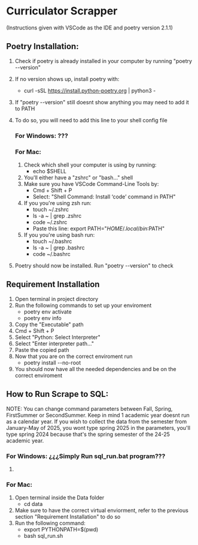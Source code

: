 # Curriculator Scrapper

(Instructions given with VSCode as the IDE and poetry version 2.1.1)

## Poetry Installation:

1. Check if poetry is already installed in your computer by running
"poetry --version"
2. If no version shows up, install poetry with:
    - curl -sSL https://install.python-poetry.org | python3 -
3. If "poetry --version" still doesnt show anything you may need
to add it to PATH
4. To do so, you will need to add this line to your shell config file
    ### For Windows: ???

    ### For Mac:
    1. Check which shell your computer is using by running:
        - echo $SHELL
    2. You'll either have a "zshrc" or "bash..." shell
    3. Make sure you have VSCode Command-Line Tools by:
        - Cmd + Shift + P
        - Select: "Shell Command: Install ‘code’ command in PATH"
    4. If you you're using zsh run:
        - touch ~/.zshrc
        - ls -a ~ | grep .zshrc
        - code ~/.zshrc
        - Paste this line: export PATH="$HOME/.local/bin:$PATH"
    5. If you you're using bash run:
        - touch ~/.bashrc
        - ls -a ~ | grep .bashrc
        - code ~/.bashrc
5. Poetry should now be installed. Run "poetry --version" to check


## Requirement Installation

1. Open terminal in project directory
2. Run the following commands to set up your enviroment
    - poetry env activate
    - poetry env info  
3. Copy the "Executable" path
4. Cmd + Shift + P
5. Select "Python: Select Interpreter"
6. Select "Enter interpreter path..."
7. Paste the copied path
8. Now that you are on the correct enviroment run
    - poetry install --no-root
9. You should now have all the needed dependencies
and be on the correct enviroment


## How to Run Scrape to SQL:

NOTE: You can change command parameters between Fall, Spring, FirstSummer or SecondSummer. Keep in mind 1 academic year doesnt run as a calendar year. If you wish to collect the data from the semester from January-May of 2025, you wont type spring 2025 in the parameters, you'll type spring 2024 because that's the spring semester of the 24-25 academic year.

### For Windows: ¿¿¿Simply Run sql_run.bat program???

1.  

### For Mac:
1. Open terminal inside the Data folder
    - cd data
2. Make sure to have the correct virtual enviorment, refer
to the previous section "Requirement Installation" to do so
3. Run the following command:
    - export PYTHONPATH=$(pwd)
    - bash sql_run.sh